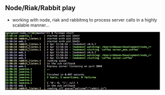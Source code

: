 ## Node/Riak/Rabbit play ##

- working with node, riak and rabbitmq to process server calls in a highly scalable manner...

![Alt text](/docs/nodemon-console.png)

